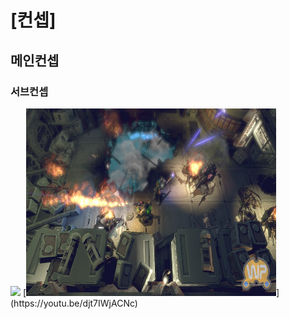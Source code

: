 # [컨셉]
## 메인컨셉
### 서브컨셉
<img src ="대표 이미지.png">
[<img src="./img/AlienBreedEvolution_03[1].jpg" width="400" height="300">](https://youtu.be/djt7IWjACNc)

